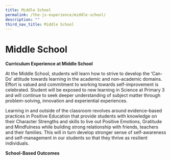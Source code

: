 ```yaml
---
title: Middle School
permalink: /the-js-experience/middle-school/
description: ""
third_nav_title: Middle School
---
```

# **Middle School**

**Curriculum Experience at Middle School**

At the Middle School, students will learn how to strive to develop the ‘Can-Do’ attitude towards learning in the academic and non-academic domains. Effort is valued and commitment to working towards self-improvement is celebrated. Student will be exposed to new learning in Science at Primary 3 and will continue to seek deeper understanding of subject matter through problem-solving, innovation and experiential experiences.

Learning in and outside of the classroom revolves around evidence-based practices in Positive Education that provide students with knowledge on their Character Strengths and skills to live out Positive Emotions, Gratitude and Mindfulness while building strong relationship with friends, teachers and their families. This will in turn develop stronger sense of self-awareness and self-management in our students so that they thrive as resilient individuals.

**School-Based Outcomes**